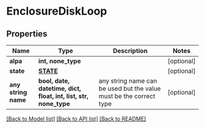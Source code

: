 # EnclosureDiskLoop


## Properties
Name | Type | Description | Notes
------------ | ------------- | ------------- | -------------
**alpa** | **int, none_type** |  | [optional] 
**state** | [**STATE**](STATE.md) |  | [optional] 
**any string name** | **bool, date, datetime, dict, float, int, list, str, none_type** | any string name can be used but the value must be the correct type | [optional]

[[Back to Model list]](../README.md#documentation-for-models) [[Back to API list]](../README.md#documentation-for-api-endpoints) [[Back to README]](../README.md)


